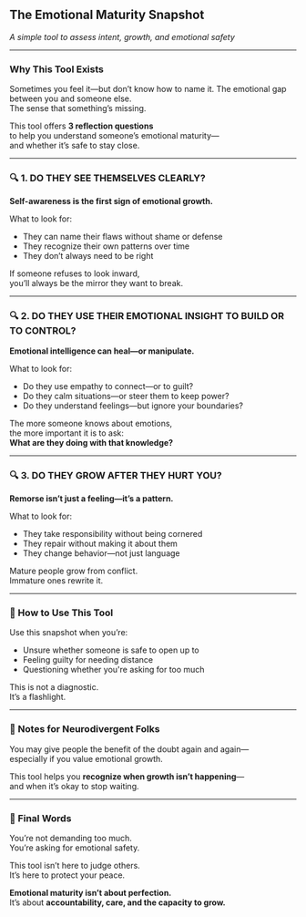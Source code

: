 ## The Emotional Maturity Snapshot  
*A simple tool to assess intent, growth, and emotional safety*

---

### Why This Tool Exists  
Sometimes you feel it—but don’t know how to name it.
The emotional gap between you and someone else.  
The sense that something’s missing.

This tool offers **3 reflection questions**  
to help you understand someone’s emotional maturity—  
and whether it’s safe to stay close.

---

### 🔍 1. DO THEY SEE THEMSELVES CLEARLY?  
**Self-awareness is the first sign of emotional growth.**

What to look for:
- They can name their flaws without shame or defense
- They recognize their own patterns over time
- They don’t always need to be right

If someone refuses to look inward,  
you’ll always be the mirror they want to break.

---

### 🔍 2. DO THEY USE THEIR EMOTIONAL INSIGHT TO BUILD OR TO CONTROL?  
**Emotional intelligence can heal—or manipulate.**

What to look for:
- Do they use empathy to connect—or to guilt?  
- Do they calm situations—or steer them to keep power?  
- Do they understand feelings—but ignore your boundaries?

The more someone knows about emotions,  
the more important it is to ask:  
**What are they doing with that knowledge?**

---

### 🔍 3. DO THEY GROW AFTER THEY HURT YOU?  
**Remorse isn’t just a feeling—it’s a pattern.**

What to look for:
- They take responsibility without being cornered
- They repair without making it about them
- They change behavior—not just language

Mature people grow from conflict.  
Immature ones rewrite it.

---

### 🧭 How to Use This Tool
Use this snapshot when you’re:
- Unsure whether someone is safe to open up to
- Feeling guilty for needing distance
- Questioning whether you're asking for too much

This is not a diagnostic.  
It’s a flashlight.

---

### 🧠 Notes for Neurodivergent Folks
You may give people the benefit of the doubt again and again—  
especially if you value emotional growth.

This tool helps you **recognize when growth isn’t happening**—  
and when it’s okay to stop waiting.

---

### 💛 Final Words
You’re not demanding too much.  
You’re asking for emotional safety.

This tool isn’t here to judge others.  
It’s here to protect your peace.

**Emotional maturity isn’t about perfection.**  
It’s about **accountability, care, and the capacity to grow.**